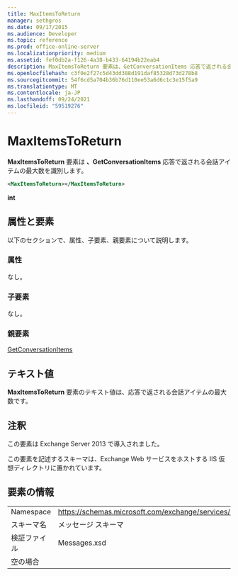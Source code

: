 ```yaml
---
title: MaxItemsToReturn
manager: sethgros
ms.date: 09/17/2015
ms.audience: Developer
ms.topic: reference
ms.prod: office-online-server
ms.localizationpriority: medium
ms.assetid: fef0db2a-f126-4a38-b433-64194b22eab4
description: MaxItemsToReturn 要素は、GetConversationItems 応答で返される会話アイテムの最大数を識別します。
ms.openlocfilehash: c3f0e2f27c5d43dd388d191daf85328d73d278b8
ms.sourcegitcommit: 54f6cd5a704b36b76d110ee53a6d6c1c3e15f5a9
ms.translationtype: MT
ms.contentlocale: ja-JP
ms.lasthandoff: 09/24/2021
ms.locfileid: "59519276"
---
```

# <a name="maxitemstoreturn"></a>MaxItemsToReturn

**MaxItemsToReturn** 要素は **、GetConversationItems** 応答で返される会話アイテムの最大数を識別します。 
  
```XML
<MaxItemsToReturn></MaxItemsToReturn>
```

 **int**
## <a name="attributes-and-elements"></a>属性と要素

以下のセクションで、属性、子要素、親要素について説明します。
  
### <a name="attributes"></a>属性

なし。
  
### <a name="child-elements"></a>子要素

なし。
  
### <a name="parent-elements"></a>親要素

[GetConversationItems](getconversationitems.md)
  
## <a name="text-value"></a>テキスト値

**MaxItemsToReturn** 要素のテキスト値は、応答で返される会話アイテムの最大数です。 
  
## <a name="remarks"></a>注釈

この要素は Exchange Server 2013 で導入されました。
  
この要素を記述するスキーマは、Exchange Web サービスをホストする IIS 仮想ディレクトリに置かれています。
  
## <a name="element-information"></a>要素の情報

|||
|:-----|:-----|
|Namespace  <br/> |https://schemas.microsoft.com/exchange/services/2006/messages  <br/> |
|スキーマ名  <br/> |メッセージ スキーマ  <br/> |
|検証ファイル  <br/> |Messages.xsd  <br/> |
|空の場合  <br/> ||
   

